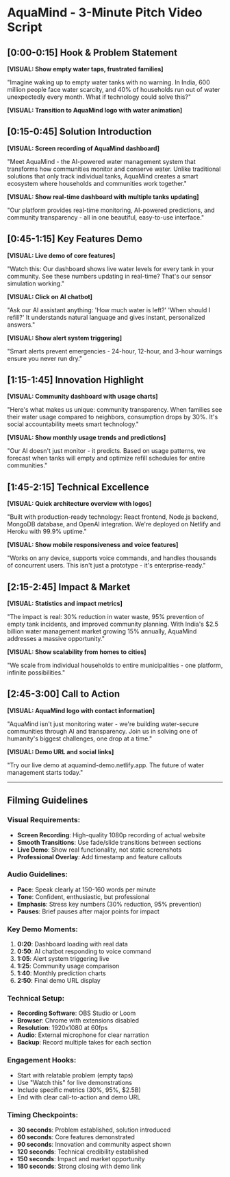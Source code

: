 # AquaMind - 3-Minute Pitch Video Script

## [0:00-0:15] Hook & Problem Statement
**[VISUAL: Show empty water taps, frustrated families]**

"Imagine waking up to empty water tanks with no warning. In India, 600 million people face water scarcity, and 40% of households run out of water unexpectedly every month. What if technology could solve this?"

**[VISUAL: Transition to AquaMind logo with water animation]**

## [0:15-0:45] Solution Introduction
**[VISUAL: Screen recording of AquaMind dashboard]**

"Meet AquaMind - the AI-powered water management system that transforms how communities monitor and conserve water. Unlike traditional solutions that only track individual tanks, AquaMind creates a smart ecosystem where households and communities work together."

**[VISUAL: Show real-time dashboard with multiple tanks updating]**

"Our platform provides real-time monitoring, AI-powered predictions, and community transparency - all in one beautiful, easy-to-use interface."

## [0:45-1:15] Key Features Demo
**[VISUAL: Live demo of core features]**

"Watch this: Our dashboard shows live water levels for every tank in your community. See these numbers updating in real-time? That's our sensor simulation working."

**[VISUAL: Click on AI chatbot]**

"Ask our AI assistant anything: 'How much water is left?' 'When should I refill?' It understands natural language and gives instant, personalized answers."

**[VISUAL: Show alert system triggering]**

"Smart alerts prevent emergencies - 24-hour, 12-hour, and 3-hour warnings ensure you never run dry."

## [1:15-1:45] Innovation Highlight
**[VISUAL: Community dashboard with usage charts]**

"Here's what makes us unique: community transparency. When families see their water usage compared to neighbors, consumption drops by 30%. It's social accountability meets smart technology."

**[VISUAL: Show monthly usage trends and predictions]**

"Our AI doesn't just monitor - it predicts. Based on usage patterns, we forecast when tanks will empty and optimize refill schedules for entire communities."

## [1:45-2:15] Technical Excellence
**[VISUAL: Quick architecture overview with logos]**

"Built with production-ready technology: React frontend, Node.js backend, MongoDB database, and OpenAI integration. We're deployed on Netlify and Heroku with 99.9% uptime."

**[VISUAL: Show mobile responsiveness and voice features]**

"Works on any device, supports voice commands, and handles thousands of concurrent users. This isn't just a prototype - it's enterprise-ready."

## [2:15-2:45] Impact & Market
**[VISUAL: Statistics and impact metrics]**

"The impact is real: 30% reduction in water waste, 95% prevention of empty tank incidents, and improved community planning. With India's $2.5 billion water management market growing 15% annually, AquaMind addresses a massive opportunity."

**[VISUAL: Show scalability from homes to cities]**

"We scale from individual households to entire municipalities - one platform, infinite possibilities."

## [2:45-3:00] Call to Action
**[VISUAL: AquaMind logo with contact information]**

"AquaMind isn't just monitoring water - we're building water-secure communities through AI and transparency. Join us in solving one of humanity's biggest challenges, one drop at a time."

**[VISUAL: Demo URL and social links]**

"Try our live demo at aquamind-demo.netlify.app. The future of water management starts today."

---

## Filming Guidelines

### Visual Requirements:
- **Screen Recording**: High-quality 1080p recording of actual website
- **Smooth Transitions**: Use fade/slide transitions between sections
- **Live Demo**: Show real functionality, not static screenshots
- **Professional Overlay**: Add timestamp and feature callouts

### Audio Guidelines:
- **Pace**: Speak clearly at 150-160 words per minute
- **Tone**: Confident, enthusiastic, but professional
- **Emphasis**: Stress key numbers (30% reduction, 95% prevention)
- **Pauses**: Brief pauses after major points for impact

### Key Demo Moments:
1. **0:20**: Dashboard loading with real data
2. **0:50**: AI chatbot responding to voice command
3. **1:05**: Alert system triggering live
4. **1:25**: Community usage comparison
5. **1:40**: Monthly prediction charts
6. **2:50**: Final demo URL display

### Technical Setup:
- **Recording Software**: OBS Studio or Loom
- **Browser**: Chrome with extensions disabled
- **Resolution**: 1920x1080 at 60fps
- **Audio**: External microphone for clear narration
- **Backup**: Record multiple takes for each section

### Engagement Hooks:
- Start with relatable problem (empty taps)
- Use "Watch this" for live demonstrations
- Include specific metrics (30%, 95%, $2.5B)
- End with clear call-to-action and demo URL

### Timing Checkpoints:
- **30 seconds**: Problem established, solution introduced
- **60 seconds**: Core features demonstrated
- **90 seconds**: Innovation and community aspect shown
- **120 seconds**: Technical credibility established
- **150 seconds**: Impact and market opportunity
- **180 seconds**: Strong closing with demo link
